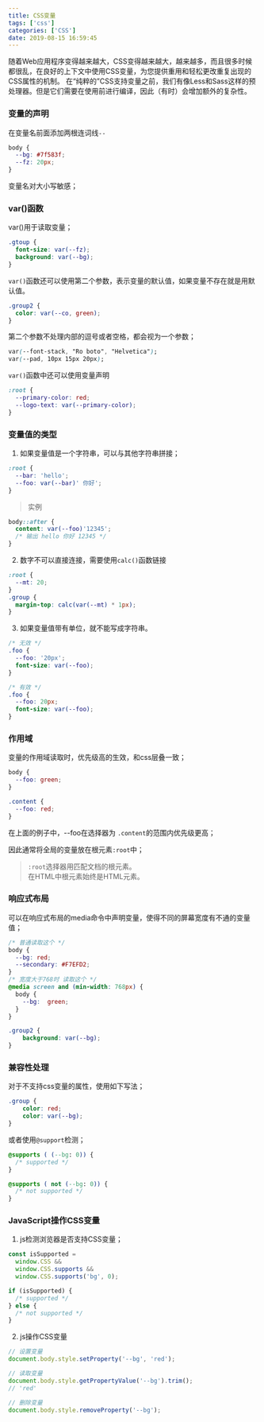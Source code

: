 ```yaml
---
title: CSS变量
tags: ['css']
categories: ['CSS']
date: 2019-08-15 16:59:45
---
```

随着Web应用程序变得越来越大，CSS变得越来越大，越来越多，而且很多时候都很乱，在良好的上下文中使用CSS变量，为您提供重用和轻松更改重复出现的CSS属性的机制。 在“纯粹的”CSS支持变量之前，我们有像Less和Sass这样的预处理器。但是它们需要在使用前进行编译，因此（有时）会增加额外的复杂性。
<!-- more -->

### 变量的声明
在变量名前面添加两根连词线`--`
```css
body {
  --bg: #7f583f;
  --fz: 20px;
}
```
变量名对大小写敏感；

### var()函数

var()用于读取变量；
```css
.gtoup {
  font-size: var(--fz);
  background: var(--bg);
}
```
`var()`函数还可以使用第二个参数，表示变量的默认值，如果变量不存在就是用默认值。
```css
.group2 {
  color: var(--co, green);
}
```
第二个参数不处理内部的逗号或者空格，都会视为一个参数；
```css
var(--font-stack, "Ro boto", "Helvetica");
var(--pad, 10px 15px 20px);
```

`var()`函数中还可以使用变量声明
```css
:root {
  --primary-color: red;
  --logo-text: var(--primary-color);
}
```
### 变量值的类型

1. 如果变量值是一个字符串，可以与其他字符串拼接；
```css
:root {
  --bar: 'hello';
  --foo: var(--bar)' 你好';
}
```
> 实例
```css
body::after {
  content: var(--foo)'12345';
  /* 输出 hello 你好 12345 */
}
```

2. 数字不可以直接连接，需要使用`calc()`函数链接

```css
:root {
  --mt: 20;
}
.group {
  margin-top: calc(var(--mt) * 1px);
}
```
3. 如果变量值带有单位，就不能写成字符串。
```css
/* 无效 */
.foo {
  --foo: '20px';
  font-size: var(--foo);
}

/* 有效 */
.foo {
  --foo: 20px;
  font-size: var(--foo);
}
```
### 作用域

变量的作用域读取时，优先级高的生效，和css层叠一致；
```css
body {
  --foo: green;
}

.content {
  --foo: red;
}
```
在上面的例子中，--foo在选择器为 `.content`的范围内优先级更高；

因此通常将全局的变量放在根元素`:root`中；
> `:root`选择器用匹配文档的根元素。    
在HTML中根元素始终是HTML元素。

### 响应式布局

可以在响应式布局的media命令中声明变量，使得不同的屏幕宽度有不通的变量值；

```css
/* 普通读取这个 */
body {
  --bg: red;
  --secondary: #F7EFD2;
}
/* 宽度大于768时 读取这个 */
@media screen and (min-width: 768px) {
  body {
    --bg:  green;
  }
}

.group2 {
    background: var(--bg);
}
```

### 兼容性处理

对于不支持css变量的属性，使用如下写法；
```css
.group {
    color: red;
	color: var(--bg);
}
```

或者使用`@support`检测；
```css
@supports ( (--bg: 0)) {
  /* supported */
}

@supports ( not (--bg: 0)) {
  /* not supported */
}
```

### JavaScript操作CSS变量

1. js检测浏览器是否支持CSS变量；
```js
const isSupported =
  window.CSS &&
  window.CSS.supports &&
  window.CSS.supports('bg', 0);

if (isSupported) {
  /* supported */
} else {
  /* not supported */
}
```
2. js操作CSS变量

```js
// 设置变量
document.body.style.setProperty('--bg', 'red');

// 读取变量
document.body.style.getPropertyValue('--bg').trim();
// 'red'

// 删除变量
document.body.style.removeProperty('--bg');
```
